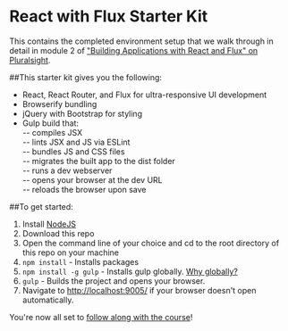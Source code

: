 # React with Flux Starter Kit
This contains the completed environment setup that we walk through in detail in module 2 of ["Building Applications with React and Flux" on Pluralsight](http://www.pluralsight.com/author/cory-house).

##This starter kit gives you the following:
- React, React Router, and Flux for ultra-responsive UI development  
- Browserify bundling  
- jQuery with Bootstrap for styling  
- Gulp build that:  
-- compiles JSX  
-- lints JSX and JS via ESLint  
-- bundles JS and CSS files  
-- migrates the built app to the dist folder  
-- runs a dev webserver  
-- opens your browser at the dev URL  
-- reloads the browser upon save  

##To get started:  
1. Install [NodeJS](http://www.nodejs.org)  
2. Download this repo 
3. Open the command line of your choice and cd to the root directory of this repo on your machine  
4. `npm install` - Installs packages
5. `npm install -g gulp` - Installs gulp globally. [Why globally?](http://stackoverflow.com/questions/22115400/why-do-we-need-to-install-gulp-globally-and-locally)
5. `gulp` - Builds the project and opens your browser. 
6. Navigate to [http://localhost:9005/](http://localhost:9005/) if your browser doesn't open automatically.

You're now all set to [follow along with the course](http://www.pluralsight.com/author/cory-house)! 
